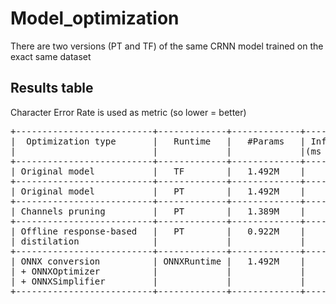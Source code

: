 # Model_optimization

There are two versions (PT and TF) of the same CRNN model trained on the exact same dataset

## Results table
Character Error Rate is used as metric (so lower = better)
<pre>
+--------------------------+-------------+-------------+-----------------+------------+---------------+-------------------------+
|  Optimization type       |   Runtime   |   #Params   | Inference time  | Loss value | Metric value  | Saved model size (KB)   |
|                          |             |             |(ms per batch el)|            |               |                         |
+--------------------------+-------------+-------------+-----------------+------------+---------------+-------------------------+
| Original model           |   TF        |   1.492M    |     26.26       | 0.623181(?)|   0.049073(?) |       17_623 (h5)       |
+--------------------------+-------------+-------------+-----------------+------------+---------------+-------------------------+
| Original model           |   PT        |   1.492M    |     31.21       |  0.623181  |   0.049073    |  5849 (state dict .pt)  |
+--------------------------+-------------+-------------+-----------------+------------+---------------+-------------------------+
| Channels pruning         |   PT        |   1.389M    |     25.78       |  0.904908  |   0.055323    |  5694 (state dict .pt)  |
+--------------------------+-------------+-------------+-----------------+------------+---------------+-------------------------+
| Offline response-based   |   PT        |   0.922M    |     24.54       |  1.161216  |   0.054938    |  3779 (state dict .pt)  |
| distilation              |             |             |                 |            |               |                         |
+--------------------------+-------------+-------------+-----------------+------------+---------------+-------------------------+
| ONNX conversion          | ONNXRuntime |   1.492M    |     12.30       |  0.611737  |   0.047295    |           6021          |
| + ONNXOptimizer          |             |             |                 |            |               |                         |
| + ONNXSimplifier         |             |             |                 |            |               |                         |
+--------------------------+-------------+-------------+-----------------+------------+---------------+-------------------------+
</pre>
